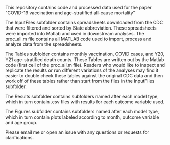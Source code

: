 This repository contains code and processed data used for the paper 
"COVID-19 vaccination and age-stratified all-cause mortality"

The InputFiles subfolder contains spreadsheets downloaded from the CDC that were filtered and sorted by State abbreviation. These spreadsheets were imported into Matlab and used in downstream analyses. 
The proc_all.m file contains all MATLAB code used to import, process and analyze data from the spreadsheets. 

The Tables subfolder contains monthly vaccination, COVID cases, and Y20, Y21 age-stratified death counts. These Tables are written out by the Matlab code (first cell of the proc_all.m file).
Readers who would like to inspect and replicate the results or run different variations of the analyses may find it easier to double check these tables against the original CDC data and then work off of these tables rather than start from the files in the InputFiles subfolder. 

The Results subfolder contains subfolders named after each model type, which in turn contain .csv files with results for each outcome variable used.   

The Figures subfolder contains subfolders named after each model type, which in turn contain plots labeled according to month, outcome variable and age group.

Please email me or open an issue with any questions or requests for clarifications.  

